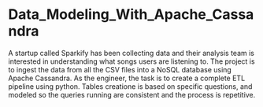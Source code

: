 # Data_Modeling_With_Apache_Cassandra
A startup called Sparkify has been collecting data and their analysis team is interested in understanding what songs users are listening to. The project is to ingest the data from all the CSV files into a NoSQL database using Apache Cassandra. As the engineer, the task is to create a complete ETL pipeline using python. Tables creatione is based on specific questions, and modeled so the queries running are consistent and the process is repetitive.
